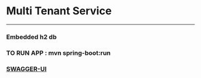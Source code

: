 # Multi Tenant Service
***
### Embedded h2 db

### TO RUN APP : mvn spring-boot:run
### [SWAGGER-UI](http://localhost:8080/swagger-ui.html)

